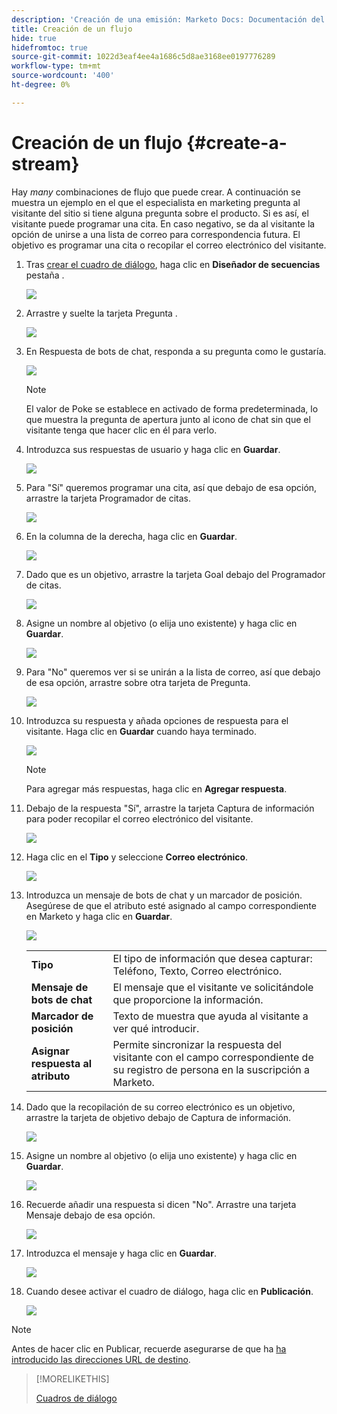 ```yaml
---
description: 'Creación de una emisión: Marketo Docs: Documentación del producto'
title: Creación de un flujo
hide: true
hidefromtoc: true
source-git-commit: 1022d3eaf4ee4a1686c5d8ae3168ee0197776289
workflow-type: tm+mt
source-wordcount: '400'
ht-degree: 0%

---
```


# Creación de un flujo {#create-a-stream}

Hay _many_ combinaciones de flujo que puede crear. A continuación se muestra un ejemplo en el que el especialista en marketing pregunta al visitante del sitio si tiene alguna pregunta sobre el producto. Si es así, el visitante puede programar una cita. En caso negativo, se da al visitante la opción de unirse a una lista de correo para correspondencia futura. El objetivo es programar una cita o recopilar el correo electrónico del visitante.

1. Tras [crear el cuadro de diálogo](/help/marketo/product-docs/demand-generation/dynamic-chat/dialogues.md#create-a-new-dialogue), haga clic en **Diseñador de secuencias** pestaña .

   ![](assets/create-a-stream-1.png)

1. Arrastre y suelte la tarjeta Pregunta .

   ![](assets/create-a-stream-2.png)

1. En Respuesta de bots de chat, responda a su pregunta como le gustaría.

   ![](assets/create-a-stream-3.png)

   >[!NOTE]
   >
   >El valor de Poke se establece en activado de forma predeterminada, lo que muestra la pregunta de apertura junto al icono de chat sin que el visitante tenga que hacer clic en él para verlo.

1. Introduzca sus respuestas de usuario y haga clic en **Guardar**.

   ![](assets/create-a-stream-4.png)

1. Para &quot;Sí&quot; queremos programar una cita, así que debajo de esa opción, arrastre la tarjeta Programador de citas.

   ![](assets/create-a-stream-5.png)

1. En la columna de la derecha, haga clic en **Guardar**.

   ![](assets/create-a-stream-6.png)

1. Dado que es un objetivo, arrastre la tarjeta Goal debajo del Programador de citas.

   ![](assets/create-a-stream-7.png)

1. Asigne un nombre al objetivo (o elija uno existente) y haga clic en **Guardar**.

   ![](assets/create-a-stream-8.png)

1. Para &quot;No&quot; queremos ver si se unirán a la lista de correo, así que debajo de esa opción, arrastre sobre otra tarjeta de Pregunta.

   ![](assets/create-a-stream-9.png)

1. Introduzca su respuesta y añada opciones de respuesta para el visitante. Haga clic en **Guardar** cuando haya terminado.

   ![](assets/create-a-stream-10.png)

   >[!NOTE]
   >
   >Para agregar más respuestas, haga clic en **Agregar respuesta**.

1. Debajo de la respuesta &quot;Sí&quot;, arrastre la tarjeta Captura de información para poder recopilar el correo electrónico del visitante.

   ![](assets/create-a-stream-11.png)

1. Haga clic en el **Tipo** y seleccione **Correo electrónico**.

   ![](assets/create-a-stream-12.png)

1. Introduzca un mensaje de bots de chat y un marcador de posición. Asegúrese de que el atributo esté asignado al campo correspondiente en Marketo y haga clic en **Guardar**.

   ![](assets/create-a-stream-13.png)

   <table>
    <tr>
     <td><strong>Tipo</strong></td>
     <td>El tipo de información que desea capturar: Teléfono, Texto, Correo electrónico.</td>
    </tr>
    <tr>
     <td><strong>Mensaje de bots de chat</strong></td>
     <td>El mensaje que el visitante ve solicitándole que proporcione la información.</td>
    </tr>
    <tr>
     <td><strong>Marcador de posición</strong></td>
     <td>Texto de muestra que ayuda al visitante a ver qué introducir.</td>
    </tr>
    <tr>
     <td><strong>Asignar respuesta al atributo</strong></td>
     <td>Permite sincronizar la respuesta del visitante con el campo correspondiente de su registro de persona en la suscripción a Marketo.</td>
    </tr>
   </table>

1. Dado que la recopilación de su correo electrónico es un objetivo, arrastre la tarjeta de objetivo debajo de Captura de información.

   ![](assets/create-a-stream-14.png)

1. Asigne un nombre al objetivo (o elija uno existente) y haga clic en **Guardar**.

   ![](assets/create-a-stream-15.png)

1. Recuerde añadir una respuesta si dicen &quot;No&quot;. Arrastre una tarjeta Mensaje debajo de esa opción.

   ![](assets/create-a-stream-16.png)

1. Introduzca el mensaje y haga clic en **Guardar**.

   ![](assets/create-a-stream-17.png)

1. Cuando desee activar el cuadro de diálogo, haga clic en **Publicación**.

   ![](assets/create-a-stream-18.png)

>[!NOTE]
>
>Antes de hacer clic en Publicar, recuerde asegurarse de que ha [ha introducido las direcciones URL de destino](/help/marketo/product-docs/demand-generation/dynamic-chat/dialogues.md#target).

>[!MORELIKETHIS]
>
>[Cuadros de diálogo](/help/marketo/product-docs/demand-generation/dynamic-chat/dialogues.md)
